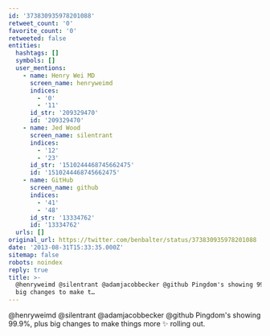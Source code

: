 ```yaml
---
id: '373830935978201088'
retweet_count: '0'
favorite_count: '0'
retweeted: false
entities:
  hashtags: []
  symbols: []
  user_mentions:
    - name: Henry Wei MD
      screen_name: henryweimd
      indices:
        - '0'
        - '11'
      id_str: '209329470'
      id: '209329470'
    - name: Jed Wood
      screen_name: silentrant
      indices:
        - '12'
        - '23'
      id_str: '1510244468745662475'
      id: '1510244468745662475'
    - name: GitHub
      screen_name: github
      indices:
        - '41'
        - '48'
      id_str: '13334762'
      id: '13334762'
  urls: []
original_url: https://twitter.com/benbalter/status/373830935978201088
date: '2013-08-31T15:33:35.000Z'
sitemap: false
robots: noindex
reply: true
title: >-
  @henryweimd @silentrant @adamjacobbecker @github Pingdom's showing 99.9%, plus
  big changes to make t…
---
```


@henryweimd @silentrant @adamjacobbecker @github Pingdom's showing 99.9%, plus big changes to make things more :sparkles: rolling out.